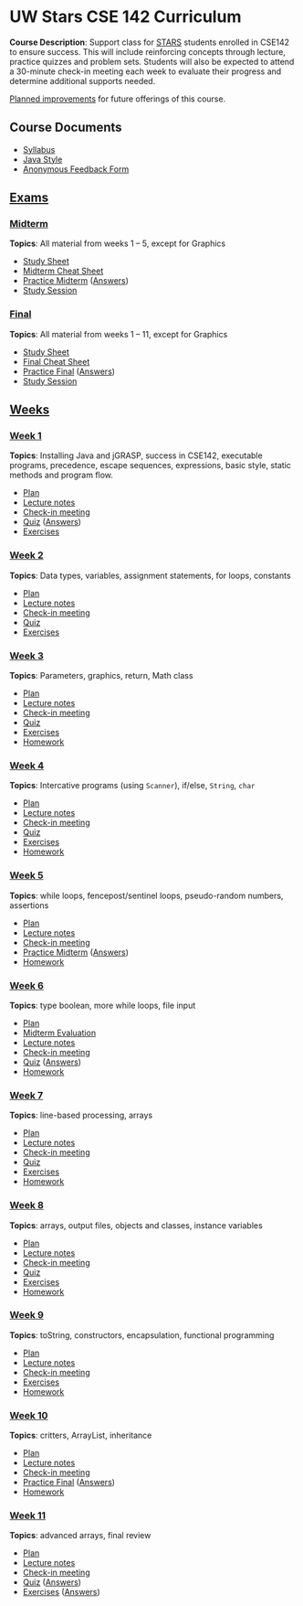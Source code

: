 # UW Stars CSE 142 Curriculum

__Course Description__: Support class for [STARS](https://www.engr.washington.edu/current/stars) students enrolled in CSE142 to ensure success. This will include reinforcing concepts through lecture, practice quizzes and problem sets. Students will also be expected to attend a 30-minute check-in meeting each week to evaluate their progress and determine additional supports needed.

[Planned improvements](improve.md) for future offerings of this course.

## Course Documents
* [Syllabus](syllabus.md)
* [Java Style](style.md)
* [Anonymous Feedback Form](https://goo.gl/forms/GENVWFVRAA0uEdWa2)

## [Exams](exams)
### [Midterm](exams/midterm)
__Topics__: All material from weeks 1 – 5, except for Graphics
* [Study Sheet](exams/midterm/study-sheet.md)
* [Midterm Cheat Sheet](exams/midterm/midterm-cheat-sheet.md)
* [Practice Midterm](exams/midterm/practice-midterm.md) ([Answers](exams/midterm/practice-midterm-answers.md))
* [Study Session](exams/midterm/study-session)

### [Final](exams/final)
__Topics__: All material from weeks 1 – 11, except for Graphics
* [Study Sheet](exams/final/study-sheet.md)
* [Final Cheat Sheet](exams/final/final-cheat-sheet.md)
* [Practice Final](exams/final/practice-final.md) ([Answers](exams/final/practice-final-answers.md))
* [Study Session](exams/final/study-session)

## [Weeks](weeks)
### [Week 1](weeks/week01)
__Topics__: Installing Java and jGRASP, success in CSE142, executable programs, precedence, escape sequences, expressions, basic style, static methods and program flow.
* [Plan](weeks/week01/plan.md)
* [Lecture notes](weeks/week01/lecture-notes.md)
* [Check-in meeting](weeks/week01/check-in-meeting.md)
* [Quiz](weeks/week01/quiz.md) ([Answers](weeks/week01/quiz-answers.md))
* [Exercises](weeks/week01/exercises.md)

### [Week 2](weeks/week02)
__Topics__: Data types, variables, assignment statements, for loops, constants
* [Plan](weeks/week02/plan.md)
* [Lecture notes](weeks/week02/lecture-notes.md)
* [Check-in meeting](weeks/week02/check-in-meeting.md)
* [Quiz](weeks/week02/quiz.md)
* [Exercises](weeks/week02/exercises.md)

### [Week 3](weeks/week03)
__Topics__: Parameters, graphics, return, Math class
* [Plan](weeks/week03/plan.md)
* [Lecture notes](weeks/week03/lecture-notes.md)
* [Check-in meeting](weeks/week03/check-in-meeting.md)
* [Quiz](weeks/week03/quiz.md)
* [Exercises](weeks/week03/exercises.md)
* [Homework](weeks/week03/homework.md)

### [Week 4](weeks/week04)
__Topics__: Intercative programs (using `Scanner`), if/else, `String`, `char`
* [Plan](weeks/week04/plan.md)
* [Lecture notes](weeks/week04/lecture-notes.md)
* [Check-in meeting](weeks/week04/check-in-meeting.md)
* [Quiz](weeks/week04/quiz.md)
* [Exercises](weeks/week04/exercises.md)
* [Homework](weeks/week04/homework.md)

### [Week 5](weeks/week05)
__Topics__: while loops, fencepost/sentinel loops, pseudo-random numbers, assertions
* [Plan](weeks/week05/plan.md)
* [Lecture notes](weeks/week05/lecture-notes.md)
* [Check-in meeting](weeks/week05/check-in-meeting.md)
* [Practice Midterm](exams/midterm/practice-midterm.md) ([Answers](exams/midterm/practice-midterm-answers.md))
* [Homework](weeks/week05/homework.md)

### [Week 6](weeks/week06)
__Topics__: type boolean, more while loops, file input
* [Plan](weeks/week06/plan.md)
* [Midterm Evaluation](weeks/week06/midterm-evaluation.md)
* [Lecture notes](weeks/week06/lecture-notes.md)
* [Check-in meeting](weeks/week06/check-in-meeting.md)
* [Quiz](weeks/week06/quiz.md) ([Answers](weeks/week06/quiz-answers.md))
* [Homework](weeks/week06/homework.md)

### [Week 7](weeks/week07)
__Topics__: line-based processing, arrays
* [Plan](weeks/week07/plan.md)
* [Lecture notes](weeks/week07/lecture-notes.md)
* [Check-in meeting](weeks/week07/check-in-meeting.md)
* [Quiz](weeks/week07/quiz.md)
* [Exercises](weeks/week07/exercises.md)
* [Homework](weeks/week07/homework.md)

### [Week 8](weeks/week08)
__Topics__: arrays, output files, objects and classes, instance variables
* [Plan](weeks/week08/plan.md)
* [Lecture notes](weeks/week08/lecture-notes.md)
* [Check-in meeting](weeks/week08/check-in-meeting.md)
* [Quiz](weeks/week08/quiz.md)
* [Exercises](weeks/week08/exercises.md)
* [Homework](weeks/week08/homework.md)

### [Week 9](weeks/week09)
__Topics__: toString, constructors, encapsulation, functional programming
* [Plan](weeks/week09/plan.md)
* [Lecture notes](weeks/week09/lecture-notes.md)
* [Check-in meeting](weeks/week09/check-in-meeting.md)
* [Exercises](weeks/week09/exercises.md)
* [Homework](weeks/week09/homework.md)

### [Week 10](weeks/week10)
__Topics__: critters, ArrayList, inheritance
* [Plan](weeks/week10/plan.md)
* [Lecture notes](weeks/week10/lecture-notes.md)
* [Check-in meeting](weeks/week10/check-in-meeting.md)
* [Practice Final](exams/final/practice-final.md) ([Answers](exams/final/practice-final-answers.md))
* [Homework](weeks/week10/homework.md)

### [Week 11](weeks/week11)
__Topics__: advanced arrays, final review
* [Plan](weeks/week11/plan.md)
* [Lecture notes](weeks/week11/lecture-notes.md)
* [Check-in meeting](weeks/week11/check-in-meeting.md)
* [Quiz](weeks/week11/quiz.md) ([Answers](weeks/week11/quiz-answers.md))
* [Exercises](weeks/week11/exercises.md) ([Answers](weeks/week11/exercise-answers.md))
